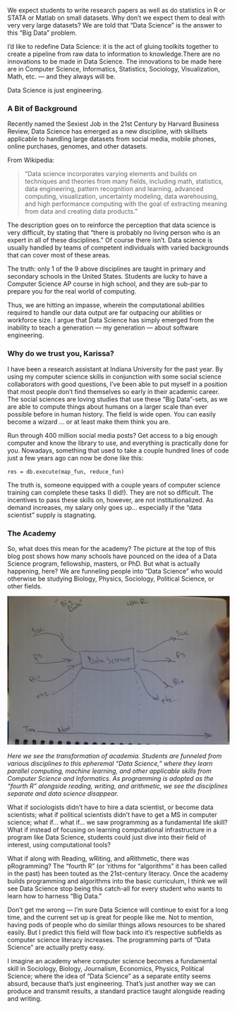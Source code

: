 We expect students to write research papers as well as do statistics in R or STATA or Matlab on small datasets. Why don’t we expect them to deal with very very large datasets? We are told that “Data Science” is the answer to this “Big Data” problem.

I’d like to redefine Data Science: it is the act of gluing toolkits together to create a pipeline from raw data to information to knowledge.There are no innovations to be made in Data Science. The innovations to be made here are in Computer Science, Informatics, Statistics, Sociology, Visualization, Math, etc. — and they always will be.

Data Science is just engineering.

### A Bit of Background

Recently named the Sexiest Job in the 21st Century by Harvard Business Review, Data Science has emerged as a new discipline, with skillsets applicable to handling large datasets from social media, mobile phones, online purchases, genomes, and other datasets.

From Wikipedia:
>“Data science incorporates varying elements and builds on techniques and theories from many fields, including math, statistics, data engineering, pattern recognition and learning, advanced computing, visualization, uncertainty modeling, data warehousing, and high performance computing with the goal of extracting meaning from data and creating data products.”

The description goes on to reinforce the perception that data science is very difficult, by stating that “there is probably no living person who is an expert in all of these disciplines.” Of course there isn’t. Data science is usually handled by teams of competent individuals with varied backgrounds that can cover most of these areas.

The truth: only 1 of the 9 above disciplines are taught in primary and secondary schools in the United States. Students are lucky to have a Computer Science AP course in high school, and they are sub-par to prepare you for the real world of computing.

Thus, we are hitting an impasse, wherein the computational abilities required to handle our data output are far outpacing our abilities or workforce size. I argue that Data Science has simply emerged from the inability to teach a generation — my generation — about software engineering.

### Why do we trust you, Karissa?
I have been a research assistant at Indiana University for the past year. By using my computer science skills in conjunction with some social science collaborators with good questions, I’ve been able to put myself in a position that most people don’t find themselves so early in their academic career. The social sciences are loving studies that use these “Big Data”-sets, as we are able to compute things about humans on a larger scale than ever possible before in human history. The field is wide open. You can easily become a wizard … or at least make them think you are.

Run through 400 million social media posts? Get access to a big enough computer and know the library to use, and everything is practically done for you. Nowadays, something that used to take a couple hundred lines of code just a few years ago can now be done like this:

	res = db.execute(map_fun, reduce_fun)

The truth is, someone equipped with a couple years of computer science training can complete these tasks (I did!). They are not so difficult. The incentives to pass these skills on, however, are not institutionalized. As demand increases, my salary only goes up... especially if the “data scientist” supply is stagnating.

### The Academy
So, what does this mean for the academy? The picture at the top of this blog post shows how many schools have pounced on the idea of a Data Science program, fellowship, masters, or PhD. But what is actually happening, here? We are funneling people into “Data Science” who would otherwise be studying Biology, Physics, Sociology, Political Science, or other fields.

![Alt text](/images/blog/datasciencedoodle.jpeg)

_Here we see the transformation of academia. Students are funneled from various disciplines to this epheremal “Data Science,” where they learn parallel computing, machine learning, and other applicable skills from Computer Science and Informatics. As programming is adopted as the “fourth R” alongside reading, writing, and arithmetic, we see the disciplines separate and data science disappear._

What if sociologists didn’t have to hire a data scientist, or become data scientists; what if political scientists didn’t have to get a MS in computer science; what if… what if… we saw programming as a fundamental life skill? What if instead of focusing on learning computational infrastructure in a program like Data Science, students could just dive into their field of interest, using computational tools?

What if along with Reading, wRiting, and aRithmetic, there was pRogramming? The “fourth R” (or ‘rithms for “algorithms” it has been called in the past) has been touted as the 21st-century literacy. Once the academy builds programming and algorithms into the basic curriculum, I think we will see Data Science stop being this catch-all for every student who wants to learn how to harness “Big Data.”

Don’t get me wrong — I’m sure Data Science will continue to exist for a long time, and the current set up is great for people like me. Not to mention, having pods of people who do similar things allows resources to be shared easily. But I predict this field will flow back into it’s respective subfields as computer science literacy increases. The programming parts of “Data Science” are actually pretty easy.

I imagine an academy where computer science becomes a fundamental skill in Sociology, Biology, Journalism, Economics, Physics, Political Science; where the idea of “Data Science” as a separate entity seems absurd, because that’s just engineering. That’s just another way we can produce and transmit results, a standard practice taught alongside reading and writing.